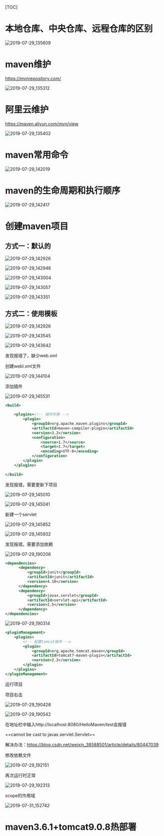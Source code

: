 [TOC]

# 本地仓库、中央仓库、远程仓库的区别

![2019-07-29_135609](img/2019-07-29_135609.png)

# maven维护

https://mvnrepository.com/

![2019-07-29_135312](img/2019-07-29_135312.png)

# 阿里云维护

https://maven.aliyun.com/mvn/view

![2019-07-29_135402](img/2019-07-29_135402.png)

# maven常用命令

![2019-07-29_142019](img/2019-07-29_142019.png)

# maven的生命周期和执行顺序

![2019-07-29_142417](img/2019-07-29_142417.png)

# 创建maven项目

## 方式一：默认的

![2019-07-29_142926](img/2019-07-29_142926.png)

![2019-07-29_142946](img/2019-07-29_142946.png)

![2019-07-29_143004](img/2019-07-29_143004.png)

![2019-07-29_143057](img/2019-07-29_143057.png)

![2019-07-29_143351](img/2019-07-29_143351.png)

## 方式二：使用模板

![2019-07-29_142926](img/2019-07-29_142926.png)

![2019-07-29_143545](img/2019-07-29_143545.png)

![2019-07-29_143642](img/2019-07-29_143642.png)

发现报错了，缺少web.xml

创建webl.xml文件

![2019-07-29_144104](img/2019-07-29_144104.png)

添加插件

![2019-07-29_145531](img/2019-07-29_145531.png)

```xml
<build>
  	
  	<plugins><!-- 插件列表 -->
        <plugin>
            <groupId>org.apache.maven.plugins</groupId>
            <artifactId>maven-compiler-plugin</artifactId>
            <version>3.2</version>
            <configuration>
                <source>1.7</source>
                <target>1.7</target>
                <encoding>UTF-8</encoding>
            </configuration>
        </plugin>
  	</plugins>
 
</build>
```

发现报错，需要更新下项目

![2019-07-29_145010](img/2019-07-29_145010.png)

![2019-07-29_145041](img/2019-07-29_145041.png)

新建一个servlet

![2019-07-29_145852](img/2019-07-29_145852.png)

![2019-07-29_145932](img/2019-07-29_145932.png)

发现报错，需要添加依赖

![2019-07-29_190206](img/2019-07-29_190206.png)

```xml
<dependencies>
	  <dependency>
		  <groupId>junit</groupId>
		  <artifactId>junit</artifactId>
		  <version>4.10</version>
	  </dependency>
	  <dependency>
		  <groupId>javax.servlet</groupId>
		  <artifactId>servlet-api</artifactId>
		  <version>2.5</version>
	  </dependency>
</dependencies>
```

![2019-07-29_190314](img/2019-07-29_190314.png)

```xml
<pluginManagement>
    <plugins>
        <!-- 配置tomcat插件 -->
        <plugin>
            <groupId>org.apache.tomcat.maven</groupId>
            <artifactId>tomcat7-maven-plugin</artifactId>
            <version>2.2</version>
        </plugin>
    </plugins>
</pluginManagement>
```

运行项目

项目右击

![2019-07-29_190426](img/2019-07-29_190426.png)

![2019-07-29_190542](img/2019-07-29_190542.png)

在地址栏中输入http://localhost:8080/HelloMaven/test会报错

==cannot be cast to javax.servlet.Servlet==

解决办法：https://blog.csdn.net/weixin_38588501/article/details/80447039

修改依赖文件

![2019-07-29_192151](img/2019-07-29_192151.png)

再次运行时正常

![2019-07-29_192313](img/2019-07-29_192313.png)

scope的作用域

![2019-07-31_152742](img/2019-07-31_152742.png)

# maven3.6.1+tomcat9.0.8热部署